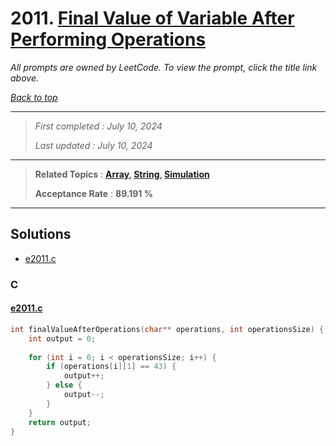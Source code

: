 # 2011. [Final Value of Variable After Performing Operations](<https://leetcode.com/problems/final-value-of-variable-after-performing-operations>)

*All prompts are owned by LeetCode. To view the prompt, click the title link above.*

*[Back to top](<../README.md>)*

------

> *First completed : July 10, 2024*
>
> *Last updated : July 10, 2024*

------

> **Related Topics** : **[Array](<by_topic/Array.md>), [String](<by_topic/String.md>), [Simulation](<by_topic/Simulation.md>)**
>
> **Acceptance Rate** : **89.191 %**

------

## Solutions

- [e2011.c](<../my-submissions/e2011.c>)
### C
#### [e2011.c](<../my-submissions/e2011.c>)
```C
int finalValueAfterOperations(char** operations, int operationsSize) {
    int output = 0;
    
    for (int i = 0; i < operationsSize; i++) {
        if (operations[i][1] == 43) {
            output++;
        } else {
            output--;
        }
    }
    return output;
}
```


